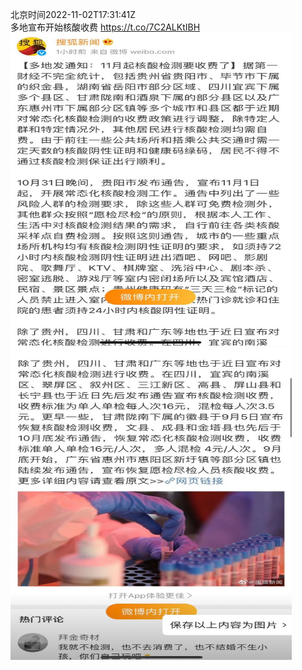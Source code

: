 北京时间2022-11-02T17:31:41Z<br>多地宣布开始核酸收费 https://t.co/7C2ALKtIBH<br><img src='/temp/image/2022/o-Month-11/1587739211989393409_0.jpg' width='450' height='500'><img src='/temp/image/2022/o-Month-11/1587739211989393409_1.jpg' width='450' height='500'><br><br>